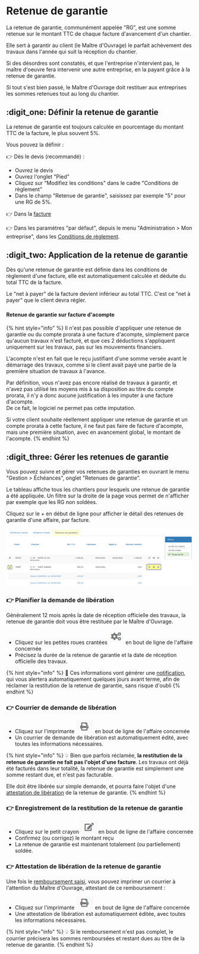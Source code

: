 # Retenue de garantie

La retenue de garantie, communément appelée "RG", est une somme retenue sur le montant TTC de chaque facture d'avancement d'un chantier.

Elle sert à garantir au client (le Maître d'Ouvrage) le parfait achèvement des travaux dans l'année qui suit la réception du chantier.

Si des désordres sont constatés, et que l'entreprise n'intervient pas, le maître d'oeuvre fera intervenir une autre entreprise, en la payant grâce à la retenue de garantie.

Si tout s'est bien passé, le Maître d'Ouvrage doit restituer aux entreprises les sommes retenues tout au long du chantier.

## :digit_one: Définir la retenue de garantie

La retenue de garantie est toujours calculée en pourcentage du montant TTC de la facture, le plus souvent 5%.

Vous pouvez la définir :

:point_right: Dès le devis (recommandé) :

* Ouvrez le devis
* Ouvrez l'onglet "Pied"
* Cliquez sur "Modifiez les conditions" dans le cadre "Conditions de règlement"
* Dans le champ "Retenue de garantie", saisissez par exemple "5" pour une RG de 5%.

:point_right: Dans la [facture](../../../les-factures/les-factures-en-detail/deductions-et-majorations.md#retenue-de-garantie-plus-dinformations)

:point_right: Dans les paramètres "par défaut", depuis le menu "Administration > Mon entreprise", dans les [Conditions de règlement](../../../../aide-au-demarrage/parametrage-de-mon-entreprise/conditions-de-reglement.md#retenue-de-garantie).

## :digit_two: Application de la retenue de garantie

Dès qu'une retenue de garantie est définie dans les conditions de règlement d'une facture, elle est automatiquement calculée et déduite du total TTC de la facture.

Le "net à payer" de la facture devient inférieur au total TTC. C'est ce "net à payer" que le client devra régler.

###

#### Retenue de garantie sur facture d'acompte

{% hint style="info" %}
Il n'est pas possible d'appliquer une retenue de garantie ou du compte prorata à une facture d'acompte, simplement parce qu'aucun travaux n'est facturé, et que ces 2 déductions s'appliquent uniquement sur les travaux, pas sur les mouvements financiers.

L'acompte n'est en fait que le reçu justifiant d'une somme versée avant le démarrage des travaux, comme si le client avait payé une partie de la première situation de travaux à l'avance.

Par définition, vous n'avez pas encore réalisé de travaux à garantir, et n'avez pas utilisé les moyens mis à sa disposition au titre du compte prorata, il n'y a donc aucune justification à les imputer à une facture d'acompte.\
De ce fait, le logiciel ne permet pas cette imputation.

Si votre client souhaite réellement appliquer une retenue de garantie et un compte prorata à cette facture, il ne faut pas faire de facture d'acompte, mais une première situation, avec en avancement global, le montant de l'acompte.
{% endhint %}



## :digit_three: Gérer les retenues de garantie

Vous pouvez suivre et gérer vos retenues de garanties en ouvrant le menu "Gestion > Échéances", onglet "Retenues de garantie".

Le tableau affiche tous les chantiers pour lesquels une retenue de garantie a été appliquée. Un filtre sur la droite de la page vous permet de n'afficher par exemple que les RG non soldées.

Cliquez sur le  +  en début de ligne pour afficher le détail des retenues de garantie d'une affaire, par facture.

![](../../../../.gitbook/assets/screenshot-144d-.png)



### :point_right: Planifier la demande de libération

Généralement 12 mois après la date de réception officielle des travaux, la retenue de garantie doit vous être restituée par le Maître d'Ouvrage.

* Cliquez sur les petites roues crantées ![](../../../../.gitbook/assets/screenshot-145-.png) en bout de ligne de l'affaire concernée
* Précisez la durée de la retenue de garantie et la date de réception officielle des travaux.

{% hint style="info" %}
:bell: Ces informations vont générer une [notification](../../../../les-plus-du-logiciel/notifications.md#notification-pour-restitution-de-la-retenue-de-garantie), qui vous alertera automatiquement quelques jours avant terme, afin de réclamer la restitution de la retenue de garantie, sans risque d'oubli
{% endhint %}



### :point_right: Courrier de demande de libération

* Cliquez sur l'imprimante ![](../../../../.gitbook/assets/screenshot-146-.png) en bout de ligne de l'affaire concernée
* Un courrier de demande de libération est automatiquement édité, avec toutes les informations nécessaires.

{% hint style="info" %}
:bulb: Bien que parfois réclamée, **la restitution de la retenue de garantie ne fait pas l'objet d'une facture**. Les travaux ont déjà été facturés dans leur totalité, la retenue de garantie est simplement une somme restant due, et n'est pas facturable.

Elle doit être libérée sur simple demande, et pourra faire l'objet d'une [attestation de libération](retenue-de-garantie.md#attestation-de-liberation-de-la-retenue-de-garantie) de la retenue de garantie.
{% endhint %}



### :point_right: Enregistrement de la restitution de la retenue de garantie

* Cliquez sur le petit crayon![](../../../../.gitbook/assets/screenshot-147-.png)en bout de ligne de l'affaire concernée
* Confirmez (ou corrigez) le montant reçu
* La retenue de garantie est maintenant totalement (ou partiellement) soldée.



### :point_right: Attestation de libération de la retenue de garantie

Une fois le [remboursement saisi](retenue-de-garantie.md#enregistrement-de-la-restitution-de-la-retenue-de-garantie), vous pouvez imprimer un courrier à l'attention du Maître d'Ouvrage, attestant de ce remboursement :

* Cliquez sur l'imprimante ![](../../../../.gitbook/assets/screenshot-146-.png) en bout de ligne de l'affaire concernée
* Une attestation de libération est automatiquement éditée, avec toutes les informations nécessaires.

{% hint style="info" %}
:bulb: Si le remboursement n'est pas complet, le courrier précisera les sommes remboursées et restant dues au titre de la retenue de garantie.
{% endhint %}
